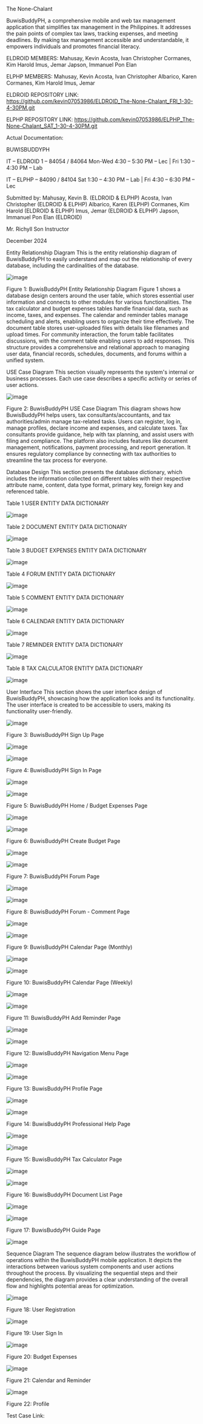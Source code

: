The None-Chalant

BuwisBuddyPH, a comprehensive mobile and web tax management application that simplifies tax management in the Philippines. It addresses the pain points of complex tax laws, tracking expenses, and meeting deadlines. By making tax management accessible and understandable, it empowers individuals and promotes financial literacy.

ELDROID MEMBERS:
Mahusay, Kevin
Acosta, Ivan Christopher
Cormanes, Kim Harold
Imus, Jemar
Japson, Immanuel Pon Elan

ELPHP MEMBERS:
Mahusay, Kevin
Acosta, Ivan Christopher
Albarico, Karen 
Cormanes, Kim Harold
Imus, Jemar

ELDROID REPOSITORY LINK:
https://github.com/kevin07053986/ELDROID_The-None-Chalant_FRI_1-30-4-30PM.git

ELPHP REPOSITORY LINK:
https://github.com/kevin07053986/ELPHP_The-None-Chalant_SAT_1-30-4-30PM.git   


Actual Documentation:

BUWISBUDDYPH

IT – ELDROID 1 – 84054 / 84064
Mon-Wed 4:30 – 5:30 PM – Lec | Fri 1:30 – 4:30 PM – Lab 

IT – ELPHP – 84090 / 84104
Sat 1:30 – 4:30 PM – Lab | Fri 4:30 – 6:30 PM – Lec

Submitted by:
Mahusay, Kevin B. (ELDROID & ELPHP)
Acosta, Ivan Christopher (ELDROID & ELPHP)
Albarico, Karen (ELPHP)
Cormanes, Kim Harold (ELDROID & ELPHP)
Imus, Jemar (ELDROID & ELPHP)
Japson, Immanuel Pon Elan (ELDROID)

Mr. Richyll Son
Instructor

December 2024

Entity Relationship Diagram
	This is the entity relationship diagram of BuwisBuddyPH to easily understand and map out the relationship of every database, including the cardinalities of the database.
 
![image](https://github.com/user-attachments/assets/af1e8d9d-6c95-4ac5-b790-c98a22a887c0)

Figure 1: BuwisBuddyPH Entity Relationship Diagram
Figure 1 shows a database design centers around the user table, which stores essential user information and connects to other modules for various functionalities. The tax calculator and budget expenses tables handle financial data, such as income, taxes, and expenses. The calendar and reminder tables manage scheduling and alerts, enabling users to organize their time effectively. The document table stores user-uploaded files with details like filenames and upload times. For community interaction, the forum table facilitates discussions, with the comment table enabling users to add responses. This structure provides a comprehensive and relational approach to managing user data, financial records, schedules, documents, and forums within a unified system.

USE Case Diagram
This section visually represents the system's internal or business processes. Each use case describes a specific activity or series of user actions.

![image](https://github.com/user-attachments/assets/3369e816-9287-4922-8856-13ed5495d5ce)

Figure 2: BuwisBuddyPH USE Case Diagram
This diagram shows how BuwisBuddyPH helps users, tax consultants/accountants, and tax authorities/admin manage tax-related tasks. Users can register, log in, manage profiles, declare income and expenses, and calculate taxes. Tax consultants provide guidance, help with tax planning, and assist users with filing and compliance. The platform also includes features like document management, notifications, payment processing, and report generation. It ensures regulatory compliance by connecting with tax authorities to streamline the tax process for everyone.

Database Design
This section presents the database dictionary, which includes the information collected on different tables with their respective attribute name, content, data type format, primary key, foreign key and referenced table.

Table 1
USER ENTITY DATA DICTIONARY

![image](https://github.com/user-attachments/assets/c13b0ee6-5ae7-4f4c-b0bd-cd3fe7171874)


Table 2
DOCUMENT ENTITY DATA DICTIONARY

![image](https://github.com/user-attachments/assets/d40ea907-be44-4410-997d-1cfcc9a4e129)


Table 3
BUDGET EXPENSES ENTITY DATA DICTIONARY

![image](https://github.com/user-attachments/assets/a3d11f30-02bd-4cb5-acdd-003d7721cc59)


Table 4
FORUM ENTITY DATA DICTIONARY

![image](https://github.com/user-attachments/assets/4f9ba0eb-6317-4382-b35b-334069c32f8f)


Table 5
COMMENT ENTITY DATA DICTIONARY

![image](https://github.com/user-attachments/assets/f4f4c123-7ed8-4f12-9671-65edba8987a3)


Table 6
CALENDAR ENTITY DATA DICTIONARY

![image](https://github.com/user-attachments/assets/c647aa44-0ef8-42a0-8b38-659081dcc1e3)


Table 7
REMINDER ENTITY DATA DICTIONARY

![image](https://github.com/user-attachments/assets/b46a1249-8e0c-451f-aa0c-e65d69f183e0)


Table 8
TAX CALCULATOR ENTITY DATA DICTIONARY

![image](https://github.com/user-attachments/assets/bc99b452-d93a-4be4-9cda-486cfb6b7c11)

User Interface
This section shows the user interface design of BuwisBuddyPH, showcasing how the application looks and its functionality. The user interface is created to be accessible to users, making its functionality user-friendly.

![image](https://github.com/user-attachments/assets/808ce4c7-aaaa-4034-be73-23772a254197)

Figure 3: BuwisBuddyPH Sign Up Page

![image](https://github.com/user-attachments/assets/220ef22e-6df0-4f28-8909-416acdb37e68)


![image](https://github.com/user-attachments/assets/54c021c6-94c5-4734-92d4-0db1e5f15fb8)

Figure 4: BuwisBuddyPH Sign In Page

![image](https://github.com/user-attachments/assets/86ddf818-5335-49e2-8c63-cddac71c51be)


![image](https://github.com/user-attachments/assets/ce92660b-1256-4588-8560-9098ffbafa35)

Figure 5: BuwisBuddyPH Home / Budget Expenses Page

![image](https://github.com/user-attachments/assets/abfb9b92-7877-45ca-8223-2b8c32eb64b2)


![image](https://github.com/user-attachments/assets/786159ac-95af-4be1-aaa3-9cd515b8b59e)

Figure 6: BuwisBuddyPH Create Budget Page

![image](https://github.com/user-attachments/assets/65bf3a2c-004f-4974-9d8d-f5b3de839f72)


![image](https://github.com/user-attachments/assets/7e6e04a2-93cc-42b4-a704-621e80e0b579)

Figure 7: BuwisBuddyPH Forum Page

![image](https://github.com/user-attachments/assets/016587ef-88fb-4e91-935e-c797a9fb31f5)


![image](https://github.com/user-attachments/assets/ba5baac8-fe3c-4b6e-8531-27afd4003571)

Figure 8: BuwisBuddyPH Forum - Comment Page

![image](https://github.com/user-attachments/assets/d68f6f3d-e922-4ab9-9efc-207164650380)


![image](https://github.com/user-attachments/assets/b36c0c6a-5c63-436e-8e95-a9500d02990b)

Figure 9: BuwisBuddyPH Calendar Page (Monthly)

![image](https://github.com/user-attachments/assets/031abab2-48ff-460d-9e43-a36baac9324f)


![image](https://github.com/user-attachments/assets/3fd3ab63-e7ad-47fc-a104-d244b8a7f9c6)

Figure 10: BuwisBuddyPH Calendar Page (Weekly)

![image](https://github.com/user-attachments/assets/063447ba-78ef-4d42-94de-58afe267e794)


![image](https://github.com/user-attachments/assets/75038e9a-3189-4153-b7c8-34bce81ca9d8)

Figure 11: BuwisBuddyPH Add Reminder Page

![image](https://github.com/user-attachments/assets/be989bec-8be3-47c4-98c3-2479221059b3)


![image](https://github.com/user-attachments/assets/ce06f045-e6a0-403a-bd50-650c36725103)

Figure 12: BuwisBuddyPH Navigation Menu Page

![image](https://github.com/user-attachments/assets/72aa12a2-7666-42ee-9f89-de8a40f95f02)


![image](https://github.com/user-attachments/assets/e3f77818-81ea-4e95-9d9f-529a0f824645)

Figure 13: BuwisBuddyPH Profile Page

![image](https://github.com/user-attachments/assets/db003627-e270-491a-ab1d-213b8d142545)


![image](https://github.com/user-attachments/assets/0212f03d-015a-4ac6-a77d-3eddc4f9cb25)

Figure 14: BuwisBuddyPH Professional Help Page

![image](https://github.com/user-attachments/assets/0fdb1594-a44b-4794-88df-1dd4a3b27a6d)


![image](https://github.com/user-attachments/assets/19182333-8da7-41e7-b0a6-04f5996254df)

Figure 15: BuwisBuddyPH Tax Calculator Page

![image](https://github.com/user-attachments/assets/7134e4f4-2ced-46a0-8b95-2776b36c8127)


![image](https://github.com/user-attachments/assets/7d558a7e-e18a-4a9e-8783-6d879e735233)

Figure 16: BuwisBuddyPH Document List Page

![image](https://github.com/user-attachments/assets/b13aa593-e4e2-4d72-9937-eac172a7eaa9)


![image](https://github.com/user-attachments/assets/58a646c0-7ebd-4341-afb9-2ed8071dfd38)

Figure 17: BuwisBuddyPH Guide Page

![image](https://github.com/user-attachments/assets/e179144a-7476-4c82-bb9e-45190e3cc5b7)


Sequence Diagram
	The sequence diagram below illustrates the workflow of operations within the BuwisBuddyPH mobile application. It depicts the interactions between various system components and user actions throughout the process. By visualizing the sequential steps and their dependencies, the diagram provides a clear understanding of the overall flow and highlights potential areas for optimization.

![image](https://github.com/user-attachments/assets/4637e545-0d7c-4f75-ba17-bb42b284be92)

Figure 18: User Registration


![image](https://github.com/user-attachments/assets/afa9b8b9-3677-43d4-914e-14c5e8c89564)

Figure 19: User Sign In


![image](https://github.com/user-attachments/assets/71e21fa5-e211-41d1-a7cd-b4621959111d)

Figure 20: Budget Expenses


![image](https://github.com/user-attachments/assets/4d3ca546-fa86-41c2-9df2-588354baf03b)

Figure 21: Calendar and Reminder


![image](https://github.com/user-attachments/assets/ee9ad5fb-a2b9-4359-b8ac-a6b894b41e79)

Figure 22: Profile


Test Case Link:

